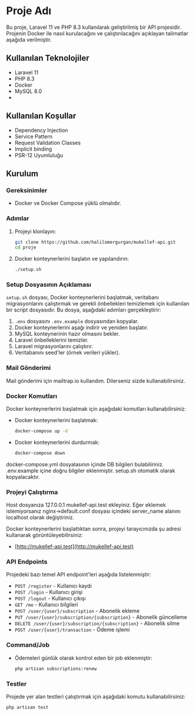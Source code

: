 # Proje Adı

Bu proje, Laravel 11 ve PHP 8.3 kullanılarak geliştirilmiş bir API projesidir. Projenin Docker ile nasıl kurulacağını ve çalıştırılacağını açıklayan talimatlar aşağıda verilmiştir.

## Kullanılan Teknolojiler

- Laravel 11
- PHP 8.3
- Docker
- MySQL 8.0
- 
## Kullanılan Koşullar

- Dependency Injection
- Service Pattern
- Request Validation Classes
- Implicit binding
- PSR-12 Uyumluluğu

## Kurulum

### Gereksinimler

- Docker ve Docker Compose yüklü olmalıdır.

### Adımlar

1. Projeyi klonlayın:
    ```bash
    git clone https://github.com/halilomergurgan/mukellef-api.git
    cd proje
    ```

2. Docker konteynerlerini başlatın ve yapılandırın:
    ```bash
    ./setup.sh
    ```

### Setup Dosyasının Açıklaması

`setup.sh` dosyası, Docker konteynerlerini başlatmak, veritabanı migrasyonlarını çalıştırmak ve gerekli önbellekleri temizlemek için kullanılan bir script dosyasıdır. Bu dosya, aşağıdaki adımları gerçekleştirir:

1. `.env` dosyasını `.env.example` dosyasından kopyalar.
2. Docker konteynerlerini aşağı indirir ve yeniden başlatır.
3. MySQL konteynerinin hazır olmasını bekler.
4. Laravel önbelleklerini temizler.
5. Laravel migrasyonlarını çalıştırır.
6. Veritabanını seed'ler (örnek verileri yükler).

### Mail Gönderimi

Mail gönderimi için mailtrap.io kullandım. Dilerseniz sizde kullanabilirsiniz.

### Docker Komutları

Docker konteynerlerini başlatmak için aşağıdaki komutları kullanabilirsiniz:

- Docker konteynerlerini başlatmak:
    ```bash
    docker-compose up -d
    ```

- Docker konteynerlerini durdurmak:
    ```bash
    docker-compose down
    ```
docker-compose.yml dosyalasının içinde DB bilgileri bulabiliriniz. .env.example içine doğru bilgiler eklenmiştir. setup.sh otomatik olarak kopyalacaktır.

### Projeyi Çalıştırma

Host dosyanıza 127.0.0.1 mukellef-api.test ekleyiniz. Eğer eklemek istemiyorsanız nginx->default.conf dosyası içindeki server_name alanını localhost olarak değiştiriniz.

Docker konteynerlerini başlattıktan sonra, projeyi tarayıcınızda şu adresi kullanarak görüntüleyebilirsiniz:

- [http://mukellef-api.test](http://mukellef-api.test)

### API Endpoints

Projedeki bazı temel API endpoint'leri aşağıda listelenmiştir:

- `POST /register` - Kullanıcı kaydı
- `POST /login` - Kullanıcı girişi
- `POST /logout` - Kullanıcı çıkışı
- `GET /me` - Kullanıcı bilgileri
- `POST /user/{user}/subscription` - Abonelik ekleme
- `PUT /user/{user}/subscription/{subscription}` - Abonelik güncelleme
- `DELETE /user/{user}/subscription/{subscription}` - Abonelik silme
- `POST /user/{user}/transaction` - Ödeme işlemi

### Command/Job

- Ödemeleri günlük olarak kontrol eden bir job eklenmiştir:
    ```bash
    php artisan subscriptions:renew
    ```
  
### Testler

Projede yer alan testleri çalıştırmak için aşağıdaki komutu kullanabilirsiniz:

```bash
php artisan test

